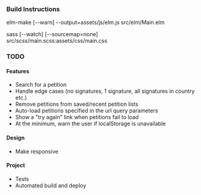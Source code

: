 
### Build Instructions

elm-make [--warn] --output=assets/js/elm.js src/elm/Main.elm

sass [--watch] [--sourcemap=none] src/scss/main.scss:assets/css/main.css

### TODO

#### Features

- Search for a petition
- Handle edge cases (no signatures, 1 signature, all signatures in country etc.)
- Remove petitions from saved/recent petition lists
- Auto-load petitions specified in the url query parameters
- Show a "try again" link when petitions fail to load
- At the minimum, warn the user if localStorage is unavailable

#### Design

- Make responsive

#### Project

- Tests
- Automated build and deploy
